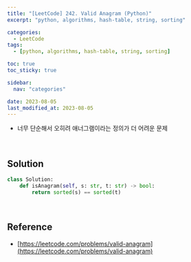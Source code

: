 ```yaml
---
title: "[LeetCode] 242. Valid Anagram (Python)"
excerpt: "python, algorithms, hash-table, string, sorting"

categories:
  - LeetCode
tags:
  - [python, algorithms, hash-table, string, sorting]

toc: true
toc_sticky: true

sidebar:
  nav: "categories"

date: 2023-08-05
last_modified_at: 2023-08-05
---
```


- 너무 단순해서 오히려 애너그램이라는 정의가 더 어려운 문제

<br>

## Solution

```python
class Solution:
    def isAnagram(self, s: str, t: str) -> bool:
        return sorted(s) == sorted(t)
```

<br>

## Reference

- [https://leetcode.com/problems/valid-anagram](https://leetcode.com/problems/valid-anagram)
